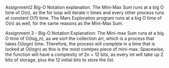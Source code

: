 Assignment2 Big-O Notation explanation.
The Mini-Max Sum runs at a big O time of O(n), as the for loop will iterate n times and every other process runs at constant O(1) time.
The Mars Exploration program runs at a big O time of O(n) as well, for the same reasons as the Mini-Max Sum.

Assignment 3 - Big-O Notation Explanation:
  The Mini-max Sum runs at a big O time of O(log_n), as we sort the collection arr, which is a process that takes O(logn) time. Therefore, the process will complete in a time that is locked at O(logn) as this is the most comlpex piece of mini-max. Spacewise, the function will have a complexity of 2n + 12 bits, as every int will take up 2 bits of storage, plus the 12 initial bits to store the list.
